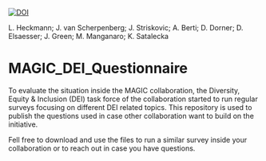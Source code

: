 [![DOI](https://zenodo.org/badge/DOI/10.5281/zenodo.7906821.svg)](https://doi.org/10.5281/zenodo.7906821)

L. Heckmann; J. van Scherpenberg; J. Striskovic; A. Berti; D. Dorner; D. Elsaesser; J. Green; M. Manganaro; K. Satalecka 
 
# MAGIC_DEI_Questionnaire
To evaluate the situation inside the MAGIC collaboration, the Diversity, Equity &amp; Inclusion (DEI) task force of the collaboration started to run regular surveys  focusing on different DEI related topics. This repository is used to publish the questions used in case other collaboration want to build on the initiative.
 
 Fell free to download and use the files to run a similar survey inside your collaboration or to reach out in case you have questions.
